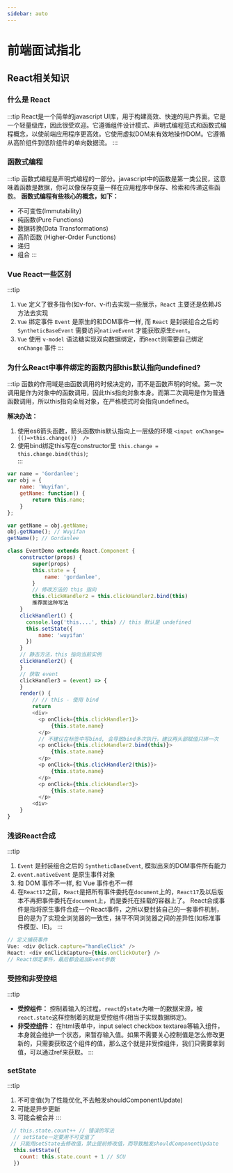 ```yaml
---
sidebar: auto
---
```

# 前端面试指北
## React相关知识
### 什么是 React
:::tip
React是一个简单的javascript UI库，用于构建高效、快速的用户界面。它是一个轻量级库，因此很受欢迎。它遵循组件设计模式、声明式编程范式和函数式编程概念，以使前端应用程序更高效。它使用虚拟DOM来有效地操作DOM。它遵循从高阶组件到低阶组件的单向数据流。
:::
### 函数式编程
:::tip
函数式编程是声明式编程的一部分。javascript中的函数是第一类公民，这意味着函数是数据，你可以像保存变量一样在应用程序中保存、检索和传递这些函数。
**函数式编程有些核心的概念，如下：**
* 不可变性(Immutability)
* 纯函数(Pure Functions)
* 数据转换(Data Transformations)
* 高阶函数 (Higher-Order Functions)
* 递归
* 组合
:::
### Vue React一些区别
:::tip
1. `Vue` 定义了很多指令(如v-for、v-if)去实现一些展示，`React` 主要还是依赖JS方法去实现
2. `Vue` 绑定事件 `Event` 是原生的和DOM事件一样, 而 `React` 是封装组合之后的 `SyntheticBaseEvent` 需要访问`nativeEvent` 才能获取原生`Event`。
3. `Vue` 使用 `v-model` 语法糖实现双向数据绑定，而`React`则需要自己绑定`onChange` 事件
:::
### 为什么React中事件绑定的函数内部this默认指向undefined?
:::tip
函数的作用域是由函数调用的时候决定的，而不是函数声明的时候。第一次调用是作为对象中的函数调用，因此this指向对象本身。而第二次调用是作为普通函数调用，所以this指向全局对象，在严格模式时会指向undefined。

**解决办法：**
1. 使用es6箭头函数，箭头函数this默认指向上一层级的环境 `<input onChange={()=>this.change()}  />`
2. 使用bind绑定this写在constructor里 `this.change = this.change.bind(this)`;  
:::
```js
var name = 'Gordanlee';
var obj = {
    name: 'Wuyifan',
    getName: function() {
        return this.name;
    }
};

var getName = obj.getName;
obj.getName(); // Wuyifan
getName(); // Gordanlee

class EventDemo extends React.Component {
    constructor(props) {
        super(props)
        this.state = {
            name: 'gordanlee',
        }
        // 修改方法的 this 指向
        this.clickHandler2 = this.clickHandler2.bind(this)
        推荐面这种写法
    }
    clickHandler1() {
      console.log('this....', this) // this 默认是 undefined
      this.setState({
          name: 'wuyifan'
      })
    }
    // 静态方法，this 指向当前实例
    clickHandler2() {
    }
    // 获取 event
    clickHandler3 = (event) => {
    }
    render() {
        // // this - 使用 bind
        return 
        <div>
          <p onClick={this.clickHandler1}>
              {this.state.name}
          </p>
          // 不建议在标签中写bind, 会导致bind多次执行，建议再头部赋值只绑一次
          <p onClick={this.clickHandler2.bind(this)}>
              {this.state.name}
          </p>
          <p onClick={this.clickHandler2(this)}>
              {this.state.name}
          </p>
          <p onClick={this.clickHandler3}>
              {this.state.name}
          </p>
        <div>
    }
}
```
### 浅谈React合成
:::tip
1. `Event` 是封装组合之后的 `SyntheticBaseEvent`, 模拟出来的DOM事件所有能力
2. `event.nativeEvent` 是原生事件对象
3. 和 DOM 事件不一样, 和 Vue 事件也不一样
4. 在`React17`之前，`React`是把所有事件委托在`document`上的，`React17`及以后版本不再把事件委托在`document`上，而是委托在挂载的容器上了。
React合成事件是指将原生事件合成一个React事件，之所以要封装自己的一套事件机制，目的是为了实现全浏览器的一致性，抹平不同浏览器之间的差异性(如标准事件模型、IE)。
:::
```js
// 定义捕获事件
Vue: <div @click.capture="handleClick" />
React: <div onClickCapture={this.onClickOuter} />
// React绑定事件，最后都会追加Event参数
```
### 受控和非受控组
:::tip
* **受控组件：** 控制着输入的过程，`react`的`state`为唯一的数据来源，被`react.state`这样控制着的就是受控组件(相当于实现数据绑定)。
* **非受控组件：** 在html表单中，input select checkbox textarea等输入组件，本身就会维护一个状态，来暂存输入值。如果不需要关心控制值是怎么修改更新的，只需要获取这个组件的值，那么这个就是非受控组件，我们只需要拿到值，可以通过ref来获取。
:::
### setState
:::tip
1. 不可变值(为了性能优化,不去触发shouldComponentUpdate)
2. 可能是异步更新
3. 可能会被合并
:::
```js
 // this.state.count++ // 错误的写法
  // setState一定要用不可变值了
 // 只能用setState去修改值，禁止提前修改值，而导致触发shouldComponentUpdate
  this.setState({
    count: this.state.count + 1 // SCU
  })
```

